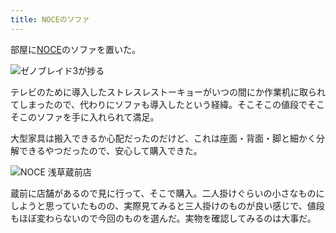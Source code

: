 ```yaml
---
title: NOCEのソファ
---
```

部屋に[NOCE](https://www.noce.co.jp/)のソファを置いた。

![](https://lh6.googleusercontent.com/hdC7TP5ScFjfwEX9CVR5pkUyezBoSxP9opEQOTfPagsM76WSnR6MTMYcT1ZkZbsCnuqh6AfnFyZDM4XoNczj5tcc-6uJfSjM0OSh0w26ZGYQkKbpjNlQHQ9wiWzZy0W3ZGG7ePLM2wYSfkB9la-qwGY "ゼノブレイド3が捗る")

テレビのために導入したストレスレストーキョーがいつの間にか作業机に取られてしまったので、代わりにソファも導入したという経緯。そこそこの値段でそこそこのソファを手に入れられて満足。

大型家具は搬入できるか心配だったのだけど、これは座面・背面・脚と細かく分解できるやつだったので、安心して購入できた。

![](https://lh4.googleusercontent.com/Xg8FqmAN2dZm6ZSKbPF8WJ6fr9O2ST-msM4Or7hhDZQhGBKTJRrfqO0DipIVoRBNecPzYWyxT-8g43SProQP2PTbJ20jaDEghwH06mvwAyqF49Paq5M86Kw0AV_kCioszfytPkAUfD6ohgofCGVLOdY "NOCE 浅草蔵前店")

蔵前に店舗があるので見に行って、そこで購入。二人掛けぐらいの小さなものにしようと思っていたものの、実際見てみると三人掛けのものが良い感じで、値段もほぼ変わらないので今回のものを選んだ。実物を確認してみるのは大事だ。
